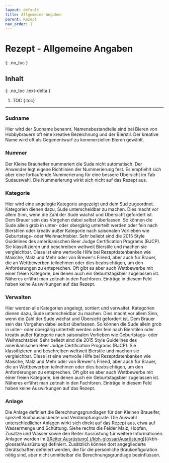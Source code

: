 ```yaml
---
layout: default
title: Allgemeine Angaben
parent: Rezept
nav_order: 1
---
```


# Rezept - Allgemeine Angaben
{: .no_toc }

## Inhalt
{: .no_toc .text-delta }

1. TOC
{:toc}

---

### Sudname
Hier wird der Sudname benannt.
Namensbestandteile sind bei Bieren von Hobbybrauern oft eine kreative Bezeichnung und der Bierstil. Der kreative Name wird oft als Gegenentwurf zu kommerziellen Bieren gewählt.

### Nummer
Der Kleine Brauhelfer nummeriert die Sude nicht automatisch.
Der Anwender legt eigene Richtlinien der Nummerierung fest. Es empfiehlt sich aber eine fortlaufende Nummerierung für eine bessere Übersicht im Tab Sudauswahl.
Die Nummerierung wirkt sich nicht auf das Rezept aus.

### Kategorie
Hier wird eine angelegte Kategorie angezeigt und dem Sud zugeordnet.
Kategorien dienen dazu, Sude unterscheidbar zu machen. Dies macht vor allem Sinn, wenn die Zahl der Sude wächst und Übersicht gefordert ist.
Dem Brauer sein das Vorgehen dabei selbst überlassen. So können die Sude allein grob in unter- oder obergärig unterteilt werden oder fein nach Bierstilen oder kreativ außer Kategorie nach saisonalen Vorlieben wie Geburtstags- oder Weihnachtsbier.
Sehr beliebt sind die 2015 Style Guidelines des amerikanischen Beer Judge Certification Programs (BJCP). Sie klassifizieren und beschreiben weltweit Bierstile und machen sie vergleichbar. Diese ist eine wertvolle Hilfe bei Rezeptdatenbanken wie Maische, Malz und Mehr oder von Brewer's Friend, aber auch für Brauer, die an Wettbewerben teilnehmen oder dies beabsichtigen, um den Anforderungen zu entsprechen. Oft gibt es aber auch Wettbewerbe mit einer freien Kategorie, bei denen auch ein Geburtstagsbier zugelassen ist. Näheres erfährt man zeitnah in den Fachforen.
Einträge in diesem Feld haben keine Auswirkungen auf das Rezept.

### Verwalten
Hier werden alle Kategorien angelegt, sortiert und verwaltet.
Kategorien dienen dazu, Sude unterscheidbar zu machen. Dies macht vor allem Sinn, wenn die Zahl der Sude wächst und Übersicht gefordert ist.
Dem Brauer sein das Vorgehen dabei selbst überlassen. So können die Sude allein grob in unter- oder obergärig unterteilt werden oder fein nach Bierstilen oder kreativ außer Kategorie nach saisonalen Vorlieben wie Geburtstags- oder Weihnachtsbier.
Sehr beliebt sind die 2015 Style Guidelines des amerikanischen Beer Judge Certification Programs (BJCP). Sie klassifizieren und beschreiben weltweit Bierstile und machen sie vergleichbar. Diese ist eine wertvolle Hilfe bei Rezeptdatenbanken wie Maische, Malz und Mehr oder von Brewer's Friend, aber auch für Brauer, die an Wettbewerben teilnehmen oder dies beabsichtigen, um den Anforderungen zu entsprechen. Oft gibt es aber auch Wettbewerbe mit einer freien Kategorie, bei denen auch ein Geburtstagsbier zugelassen ist. Näheres erfährt man zeitnah in den Fachforen.
Einträge in diesem Feld haben keine Auswirkungen auf das Rezept.

### Anlage
Die Anlage definiert die Berechnungsgrundlagen für den Kleinen Brauelfer, speziell Sudhausausbeute und Verdampfungsrate. Die Auswahl unterschiedlicher Anlagen wirkt sich direkt auf das Rezept aus, etwa auf Wassermenge und Schüttung.
Siehe rechts die Felder Malz, Hopfen, Zusätze und Wasser sowie den Reiter Ausrüstung für weitere Informationen.
Anlagen werden im [[[Reiter Ausrüstung] (/kbh-glossar/Ausrüstung)](/kbh-glossar/Ausrüstung)](/kbh-glossar/Ausrüstung) definiert. Zusätzlich können dort angegliederte Gerätschaften definiert werden, die für die persönliche Braukonfiguration nötig sind, aber nicht unmittelbar die Berechnungsgrundlage beeinflussen.

